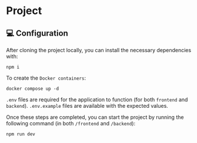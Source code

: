 # Project

## 💻 Configuration

After cloning the project locally, you can install the necessary dependencies with:

```
npm i
```

To create the `Docker containers`:

```
docker compose up -d
```

`.env` files are required for the application to function (for both `frontend` and `backend`). `.env.example` files are available with the expected values.

Once these steps are completed, you can start the project by running the following command (in both `/frontend` and `/backend`):

```
npm run dev
```
